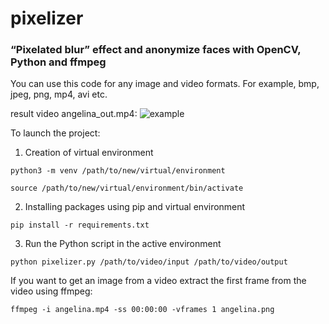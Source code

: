 # pixelizer
### “Pixelated blur” effect and anonymize faces with OpenCV, Python and ffmpeg

You can use this code for any image and video formats. For example, bmp, jpeg, png, mp4, avi etc.

result video angelina_out.mp4:
![example](examples/angelina_out_8sec.gif)

To launch the project:
1. Creation of virtual environment
```
python3 -m venv /path/to/new/virtual/environment
```
```
source /path/to/new/virtual/environment/bin/activate
```
2. Installing packages using pip and virtual environment
```
pip install -r requirements.txt
```
3. Run the Python script in the active environment
```
python pixelizer.py /path/to/video/input /path/to/video/output
```

If you want to get an image from a video extract the first frame from the video using ffmpeg:
```
ffmpeg -i angelina.mp4 -ss 00:00:00 -vframes 1 angelina.png
```
